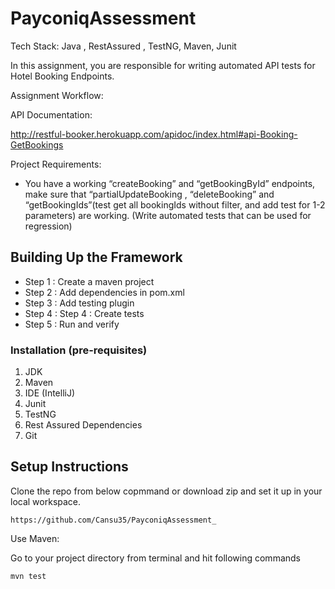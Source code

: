 # PayconiqAssessment

Tech Stack: Java , RestAssured , TestNG, Maven, Junit

In this assignment, you are responsible for writing automated API tests for Hotel Booking Endpoints.

Assignment Workflow:

API Documentation:

http://restful-booker.herokuapp.com/apidoc/index.html#api-Booking-GetBookings

Project Requirements:
- You have a working “createBooking” and “getBookingById” endpoints, make sure that “partialUpdateBooking , “deleteBooking” and “getBookingIds”(test get all bookingIds without filter, and add test for 1-2 parameters) are working. (Write automated tests that can be used for regression)  

## Building Up the Framework
- Step 1 : Create a maven project
- Step 2 : Add dependencies in pom.xml
- Step 3 : Add testing plugin
- Step 4 : Step 4 : Create tests
- Step 5 : Run and verify

### Installation (pre-requisites)
1. JDK 
2. Maven 
3. IDE (IntelliJ)
4. Junit 
4. TestNG 
5. Rest Assured Dependencies
6. Git

## Setup Instructions

Clone the repo from below copmmand or download zip and set it up in your local workspace.
```
https://github.com/Cansu35/PayconiqAssessment_
```
Use Maven:
	
Go to your project directory from terminal and hit following commands
```
mvn test
```
